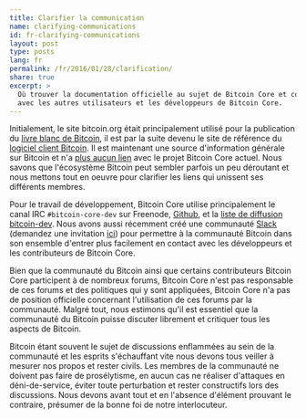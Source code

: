 ```yaml
---
title: Clarifier la communication
name: clarifying-communications
id: fr-clarifying-communications
layout: post
type: posts
lang: fr
permalink: /fr/2016/01/28/clarification/
share: true
excerpt: >
  Où trouver la documentation officielle au sujet de Bitcoin Core et comment interagir
  avec les autres utilisateurs et les développeurs de Bitcoin Core.
---
```

Initialement, le site bitcoin.org était principalement utilisé pour la publication du [livre blanc de Bitcoin](/bitcoin.pdf), il est par la suite devenu le site de référence du [logiciel client Bitcoin](https://bitcoin.org/en/download).  Il est maintenant une source d'information générale sur Bitcoin et n'a [plus aucun lien](https://bitcoin.org/en/bitcoin-core/about-site) avec le projet Bitcoin Core actuel.  Nous savons que l'écosystème Bitcoin peut sembler parfois un peu déroutant et nous mettons tout en oeuvre pour clarifier les liens qui unissent ses différents membres.

Pour le travail de développement, Bitcoin Core utilise principalement le canal IRC `#bitcoin-core-dev` sur Freenode, [Github](https://github.com/bitcoin/bitcoin), et la [liste de diffusion bitcoin-dev](http://lists.linuxfoundation.org/pipermail/bitcoin-dev/). Nous avons aussi récemment créé une communauté [Slack](https://bitcoincore.slack.com) (demandez une invitation [ici](https://slack.bitcoincore.org)) pour permettre à la communauté Bitcoin dans son ensemble d'entrer plus facilement en contact avec les développeurs et les contributeurs de Bitcoin Core.

Bien que la communauté du Bitcoin ainsi que certains contributeurs Bitcoin Core participent à de nombreux forums, Bitcoin Core n'est pas responsable de ces forums et des politiques qui y sont appliquées, Bitcoin Core n'a pas de position officielle concernant l'utilisation de ces forums par la communauté.  Malgré tout, nous estimons qu'il est essentiel que la communauté du Bitcoin puisse discuter librement et critiquer tous les aspects de Bitcoin. 

Bitcoin étant souvent le sujet de discussions enflammées au sein de la communauté et les esprits s'échauffant vite nous devons tous veiller à mesurer nos propos et rester civils. Les membres de la communauté ne doivent pas faire de prosélytisme, en aucun cas ne réaliser d'attaques en déni-de-service, éviter toute perturbation et rester constructifs lors des discussions.  Nous devons avant tout et en l'absence d'élément prouvant le contraire, présumer de la bonne foi de notre interlocuteur.